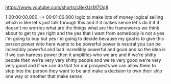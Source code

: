 https://www.youtube.com/shorts/cBekUzM7Oq8

1 00:00:00.000 --\> 00:01:00.000 logic to make lots of money logical
selling which is like let's just talk through this and if it makes sense
let's do it if it doesn't no worries what are the things what are the
frameworks we think about to get to yes right and the yes that i want
from somebody is not a yes i'm going to buy but yes i'm going to decide
because my goal is to give this person power who here wants to be
powerful power is neutral you can be incredibly powerful and bad
incredibly powerful and good and so the idea is if we can harness power
then it amplifies who we are and if we're shitty people then we're very
very shitty people and we're very good we're very very good and if we
can do that for our prospects we can allow them to step into the person
they want to be and make a decision to own their ship one way or another
that make sense
